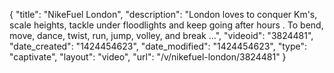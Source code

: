 {
    "title": "NikeFuel London",
    "description": "London loves to conquer Km's, scale heights, tackle under floodlights and keep going after hours . To bend, move, dance, twist, run, jump, volley, and break ...",
    "videoid": "3824481",
    "date_created": "1424454623",
    "date_modified": "1424454623",
    "type": "captivate",
    "layout": "video",
    "url": "\/v\/nikefuel-london\/3824481"
}